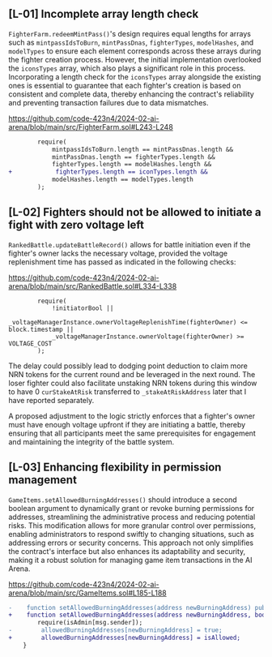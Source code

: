 ## [L-01] Incomplete array length check
`FighterFarm.redeemMintPass()`'s design requires equal lengths for arrays such as `mintpassIdsToBurn`, `mintPassDnas`, `fighterTypes`, `modelHashes`, and `modelTypes` to ensure each element corresponds across these arrays during the fighter creation process. However, the initial implementation overlooked the `iconsTypes` array, which also plays a significant role in this process. Incorporating a length check for the `iconsTypes` array alongside the existing ones is essential to guarantee that each fighter's creation is based on consistent and complete data, thereby enhancing the contract's reliability and preventing transaction failures due to data mismatches.

https://github.com/code-423n4/2024-02-ai-arena/blob/main/src/FighterFarm.sol#L243-L248

```diff
        require(
            mintpassIdsToBurn.length == mintPassDnas.length && 
            mintPassDnas.length == fighterTypes.length && 
            fighterTypes.length == modelHashes.length &&
+            fighterTypes.length == iconTypes.length &&
            modelHashes.length == modelTypes.length
        );
```
## [L-02] Fighters should not be allowed to initiate a fight with zero voltage left 
`RankedBattle.updateBattleRecord()` allows for battle initiation even if the fighter's owner lacks the necessary voltage, provided the voltage replenishment time has passed as indicated in the following checks:

https://github.com/code-423n4/2024-02-ai-arena/blob/main/src/RankedBattle.sol#L334-L338

```solidity
        require(
            !initiatorBool ||
            _voltageManagerInstance.ownerVoltageReplenishTime(fighterOwner) <= block.timestamp || 
            _voltageManagerInstance.ownerVoltage(fighterOwner) >= VOLTAGE_COST
        );
```

The delay could possibly lead to dodging point deduction to claim more NRN tokens for the current round and be leveraged in the next round. The loser fighter could also facilitate unstaking NRN tokens during this window to have 0 `curStakeAtRisk` transferred to `_stakeAtRiskAddress` later that I have reported separately. 

A proposed adjustment to the logic strictly enforces that a fighter's owner must have enough voltage upfront if they are initiating a battle, thereby ensuring that all participants meet the same prerequisites for engagement and maintaining the integrity of the battle system.

## [L-03] Enhancing flexibility in permission management 
`GameItems.setAllowedBurningAddresses()` should introduce a second boolean argument to dynamically grant or revoke burning permissions for addresses, streamlining the administrative process and reducing potential risks. This modification allows for more granular control over permissions, enabling administrators to respond swiftly to changing situations, such as addressing errors or security concerns. This approach not only simplifies the contract's interface but also enhances its adaptability and security, making it a robust solution for managing game item transactions in the AI Arena.

https://github.com/code-423n4/2024-02-ai-arena/blob/main/src/GameItems.sol#L185-L188

```diff
-    function setAllowedBurningAddresses(address newBurningAddress) public {
+    function setAllowedBurningAddresses(address newBurningAddress, bool isAllowed) public {
        require(isAdmin[msg.sender]);
-        allowedBurningAddresses[newBurningAddress] = true;
+        allowedBurningAddresses[newBurningAddress] = isAllowed;
    }
```